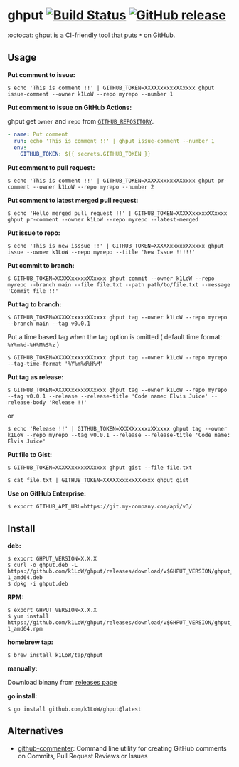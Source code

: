 # ghput [![Build Status](https://github.com/k1LoW/ghput/workflows/build/badge.svg)](https://github.com/k1LoW/ghput/actions) [![GitHub release](https://img.shields.io/github/release/k1LoW/ghput.svg)](https://github.com/k1LoW/ghput/releases)

:octocat: ghput is a CI-friendly tool that puts `*` on GitHub.

## Usage

**Put comment to issue:**

``` console
$ echo 'This is comment !!' | GITHUB_TOKEN=XXXXXxxxxxXXxxxx ghput issue-comment --owner k1LoW --repo myrepo --number 1
```

**Put comment to issue on GitHub Actions:**

ghput get `owner` and `repo` from [`GITHUB_REPOSITORY`](https://docs.github.com/en/actions/learn-github-actions/environment-variables#default-environment-variables).

``` yaml
- name: Put comment
  run: echo 'This is comment !!' | ghput issue-comment --number 1
  env:
    GITHUB_TOKEN: ${{ secrets.GITHUB_TOKEN }}
```

**Put comment to pull request:**

``` console
$ echo 'This is comment !!' | GITHUB_TOKEN=XXXXXxxxxxXXxxxx ghput pr-comment --owner k1LoW --repo myrepo --number 2
```

**Put comment to latest merged pull request:**

``` console
$ echo 'Hello merged pull request !!' | GITHUB_TOKEN=XXXXXxxxxxXXxxxx ghput pr-comment --owner k1LoW --repo myrepo --latest-merged
```

**Put issue to repo:**

``` console
$ echo 'This is new isssue !!' | GITHUB_TOKEN=XXXXXxxxxxXXxxxx ghput issue --owner k1LoW --repo myrepo --title 'New Issue !!!!!'
```

**Put commit to branch:**

``` console
$ GITHUB_TOKEN=XXXXXxxxxxXXxxxx ghput commit --owner k1LoW --repo myrepo --branch main --file file.txt --path path/to/file.txt --message 'Commit file !!'
```

**Put tag to branch:**


``` console
$ GITHUB_TOKEN=XXXXXxxxxxXXxxxx ghput tag --owner k1LoW --repo myrepo --branch main --tag v0.0.1
```

Put a time based tag when the tag option is omitted ( default time format: `%Y%m%d-%H%M%S%z` )

``` console
$ GITHUB_TOKEN=XXXXXxxxxxXXxxxx ghput tag --owner k1LoW --repo myrepo --tag-time-format '%Y%m%d%H%M'
```

**Put tag as release:**


``` console
$ GITHUB_TOKEN=XXXXXxxxxxXXxxxx ghput tag --owner k1LoW --repo myrepo --tag v0.0.1 --release --release-title 'Code name: Elvis Juice' --release-body 'Release !!'
```

or

``` console
$ echo 'Release !!' | GITHUB_TOKEN=XXXXXxxxxxXXxxxx ghput tag --owner k1LoW --repo myrepo --tag v0.0.1 --release --release-title 'Code name: Elvis Juice'
```

**Put file to Gist:**

``` console
$ GITHUB_TOKEN=XXXXXxxxxxXXxxxx ghput gist --file file.txt
```

``` console
$ cat file.txt | GITHUB_TOKEN=XXXXXxxxxxXXxxxx ghput gist
```

**Use on GitHub Enterprise:**

``` console
$ export GITHUB_API_URL=https://git.my-company.com/api/v3/
```

## Install

**deb:**

``` console
$ export GHPUT_VERSION=X.X.X
$ curl -o ghput.deb -L https://github.com/k1LoW/ghput/releases/download/v$GHPUT_VERSION/ghput_$GHPUT_VERSION-1_amd64.deb
$ dpkg -i ghput.deb
```

**RPM:**

``` console
$ export GHPUT_VERSION=X.X.X
$ yum install https://github.com/k1LoW/ghput/releases/download/v$GHPUT_VERSION/ghput_$GHPUT_VERSION-1_amd64.rpm
```

**homebrew tap:**

```console
$ brew install k1LoW/tap/ghput
```

**manually:**

Download binany from [releases page](https://github.com/k1LoW/ghput/releases)

**go install:**

```console
$ go install github.com/k1LoW/ghput@latest
```

## Alternatives

- [github-commenter](https://github.com/cloudposse/github-commenter): Command line utility for creating GitHub comments on Commits, Pull Request Reviews or Issues
